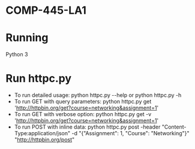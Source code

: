# COMP-445-LA1
# Running 
Python 3

# Run httpc.py
- To run detailed usage: python httpc.py --help or python httpc.py -h
- To run GET with query parameters: python httpc.py get 'http://httpbin.org/get?course=networking&assignment=1'
- To run GET with verbose option: python httpc.py get -v 'http://httpbin.org/get?course=networking&assignment=1'
- To run POST with inline data: python httpc.py post -header "Content-Type:application/json" -d "{"Assignment": 1, "Course": "Networking"}" "http://httpbin.org/post"
